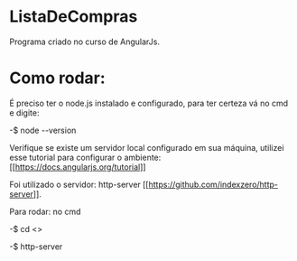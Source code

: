 # ListaDeCompras
Programa criado no curso de AngularJs.


# Como rodar:
É preciso ter o node.js instalado e configurado, para ter certeza vá no cmd e digite:
  
  
  -$ node --version


Verifique se existe um servidor local configurado em sua máquina, utilizei esse tutorial para configurar o ambiente: [[https://docs.angularjs.org/tutorial]]


Foi utilizado o servidor: http-server [[https://github.com/indexzero/http-server]].


Para rodar: no cmd
  
  
  -$ cd <<Pasta do projeto>>


  -$ http-server
